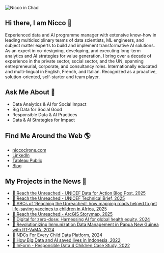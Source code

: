 ![Nicco in Chad](img/RtU.webp)
## Hi there, I am Nicco 👋
Experienced data and AI programme manager with extensive know-how in leading multidisciplinary teams of data scientists, ML engineers, and subject matter experts to build and implement transformative AI solutions. 
As an expert in co-designing, developing, and executing long-term analytics and AI strategies for value generation, I bring over a decade of experience in the private sector, social sector, and the UN, spanning entrepreneurial, corporate, and consultancy roles. 
Internationally educated and multi-lingual in English, French, and Italian. Recognized as a proactive, solution-oriented, self-starter and team player.

## Ask Me About 💬
- Data Analytics & AI for Social Impact
- Big Data for Social Good
- Responsible Data & AI Practices
- Data & AI Strategies for Impact

## Find Me Around the Web 🌎
- [niccocirone.com](https://niccocirone.com/)
- [LinkedIn](https://www.linkedin.com/in/niccolocirone/)
- [Tableau Public](https://public.tableau.com/app/profile/nicco.cirone/vizzes)
- [Blog](https://niccocirone.wordpress.com/)

## My Projects in the News 📰
- [🔗 Reach the Unreached - UNICEF Data for Action Blog Post, 2025](https://data.unicef.org/data-for-action/reaching-the-unreached-with-life-saving-vaccines-through-data-science-and-geospatial-technologies/)
- [🔗 Reach the Unreached - UNICEF Technical Brief, 2025](https://data.unicef.org/resources/reaching-the-unreached-with-life-saving-vaccines-through-data-science-and-geospatial-technologies/)
- [🔗 ABCs of ‘Reaching the Unreached’: how mapping roads helped to get life-saving vaccines to children in Africa, 2025](https://www.cartong.org/en/2025/06/03/abcs-of-reaching-the-unreached-how-mapping-roads-helped-to-get-life-saving-vaccines-to-children-in-africa/)
- [🔗 Reach the Unreached - ArcGIS Storymap, 2025](https://storymaps.arcgis.com/stories/f8802fc4dc424bbeab69093088ace38e/)
- [🔗 Digital for zero-dose: Harnessing AI for global health equity, 2024](https://www.unicef.org/blog/digital-zero-dose-harnessing-ai-global-health-equity)
- [🔗 Revolutionizing Immunization Data Management in Papua New Guinea with RT-VaMA, 2024](https://www.unicef.org/png/reports/revolutionizing-immunization-data-management-papua-new-guinea-rt-vama)
- [🔗 NDCs For Every Child Data Platform, 2024](https://app.akuko.io/post/b134e066-87d5-48ea-87c9-1848e380c46a)
- [🔗 How Big Data and AI saved lives in Indonesia, 2022](https://www.unicef.org/eap/stories/how-big-data-and-ai-saved-lives-indonesia)
- [🔗 InForm - Responsible Data 4 Children Case Study, 2022](https://files.rd4c.org/RD4C_Inform.pdf)
